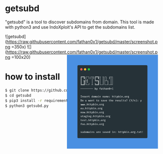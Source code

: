 # getsubd
"getsubd" is a tool to discover subdomains from domain. This tool is made with python3 and use IndoXploit's API to get the subdomains list.

![getsubd](https://raw.githubusercontent.com/fathan0x1/getsubd/master/screenshot.png =350x)
![](https://raw.githubusercontent.com/fathan0x1/getsubd/master/screenshot.png =100x20)
<img src="https://raw.githubusercontent.com/fathan0x1/getsubd/master/screenshot.png" width=300 align=right>

# how to install
```sh
$ git clone https://github.com/fathan0x1/getsubd.git
$ cd getsubd
$ pip3 install -r requirements.txt
$ python3 getsubd.py
```
